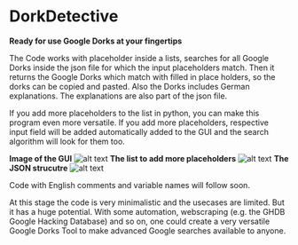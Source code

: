 # DorkDetective
**Ready for use Google Dorks at your fingertips**

The Code works with placeholder inside a lists, searches for all Google Dorks inside the json file for which the input placeholders match. Then it returns the Google Dorks which match with filled in place holders, so the dorks can be copied and pasted. Also the Dorks includes German explanations. The explanations are also part of the json file. 

If you add more placeholders to the list in python, you can make this program even more versatile. If you add more placeholders, respective input field will be added automatically added to the GUI and the search algorithm will look for them too. 

**Image of the GUI**
![alt text](https://i.ibb.co/r07Drry/Dork1.png)
**The list to add more placeholders**
![alt text](https://i.ibb.co/vVkjkQw/Dork2.png)
**The JSON strucutre**
![alt text](https://i.ibb.co/Bn5V81k/Dork3.png)


Code with English comments and variable names will follow soon.

At this stage the code is very minimalistic and the usecases are limited. But it has a huge potential. With some automation, webscraping (e.g. the GHDB Google Hacking Database) and so on, one could create a very versatile Google Dorks Tool to make advanced Google searches available to anyone. 
